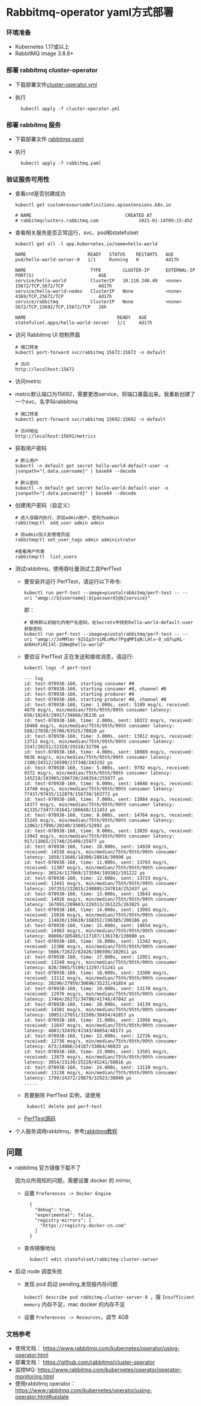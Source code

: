# Rabbitmq-operator yaml方式部署

### 环境准备

- Kubernetes 1.17或以上
- RabbitMQ image 3.8.8+

### 部署 rabbitmq cluster-operator
- 下载部署文件[cluster-operator.yml](https://github.com/rabbitmq/cluster-operator/releases/latest/download/cluster-operator.yml)
- 执行 

		kubectl apply -f cluster-operator.yml

### 部署 rabbitmq 服务
- 下载部署文件 [rabbitmq.yaml](https://raw.githubusercontent.com/rabbitmq/cluster-operator/main/docs/examples/hello-world/rabbitmq.yaml)
- 执行
	
		kubectl apply -f rabbitmq.yaml

### 验证服务可用性

- 查看crd是否创建成功

    ```
    kubectl get customresourcedefinitions.apiextensions.k8s.io

    # NAME                                   CREATED AT
    # rabbitmqclusters.rabbitmq.com               2021-01-14T09:15:45Z
    ```
- 查看相关服务是否正常运行，svc、pod和statefulset

    ```
    kubectl get all -l app.kubernetes.io/name=hello-world

    NAME                       READY   STATUS    RESTARTS   AGE
    pod/hello-world-server-0   1/1     Running   0          4d17h

    NAME                        TYPE        CLUSTER-IP      EXTERNAL-IP   PORT(S)                        AGE
    service/hello-world         ClusterIP   10.110.240.49   <none>        15672/TCP,5672/TCP             4d17h
    service/hello-world-nodes   ClusterIP   None            <none>        4369/TCP,25672/TCP             4d17h
    service/rabbitmq            ClusterIP   None            <none>        5672/TCP,15692/TCP,15672/TCP   16h

    NAME                                  READY   AGE
    statefulset.apps/hello-world-server   1/1     4d17h
    ```

- 访问 Rabbitmq UI 控制界面

    ```
    # 端口转发
    kubectl port-forward svc/rabbitmq 15672:15672 -n default

    # 访问 
    http://localhost:15672
    ```

- 访问metric
- metric默认端口为15692，需要更改service，将端口暴露出来。我重新创建了一个svc，名字叫rabbitmq

    ```
    # 端口转发
    kubectl port-forward svc/rabbitmq 15692:15692 -n default
    
    # 访问地址
    http://localhost:15692/metrics
    ```

- 获取用户密码

    ```
    # 默认用户
    kubectl -n default get secret hello-world-default-user -o jsonpath="{.data.username}" | base64 --decode

    # 默认密码
    kubectl -n default get secret hello-world-default-user -o jsonpath="{.data.password}" | base64 --decode
    ```
   
- 创建用户密码（自定义）

    ```
    # 进入容器内执行，添加admin用户，密码为admin
    rabbitmqctl  add_user admin admin

    # 将admin加入到管理员组
    rabbitmqctl set_user_tags admin administrator
    
    #查看用户列表
    rabbitmqctl  list_users
    ```
    
- 测试rabbitmq，使用吞吐量测试工具PerfTest
  - 要安装并运行 PerfTest，请运行以下命令:
  
    ```
    kubectl run perf-test --image=pivotalrabbitmq/perf-test -- --uri "amqp://${username}:${password}@${service}"
    ```
    
    即：
    
    ```
    # 使用默认初始化的用户名密码，在Secrets中找到hello-world-default-user获取密码
    kubectl run perf-test --image=pivotalrabbitmq/perf-test -- --uri "amqp://JxMMlmr-925Ip3rviMLvMur7PgqMPIqN:LHlv-0_sQ7upKL-AHbHzFiRCI4l-2UWe@hello-world"
    
    ```
  - 要验证 PerfTest 正在发送和接收消息，请运行:
  
    ```
    kubectl logs -f perf-test
    
    --- log
    id: test-070938-160, starting consumer #0
    id: test-070938-160, starting consumer #0, channel #0
    id: test-070938-160, starting producer #0
    id: test-070938-160, starting producer #0, channel #0
    id: test-070938-160, time: 1.000s, sent: 5189 msg/s, received: 4879 msg/s, min/median/75th/95th/99th consumer latency: 656/18243/29917/34666/36136 µs
    id: test-070938-160, time: 2.000s, sent: 10372 msg/s, received: 10468 msg/s, min/median/75th/95th/99th consumer latency: 588/27038/35706/63525/70820 µs
    id: test-070938-160, time: 3.000s, sent: 13812 msg/s, received: 13712 msg/s, min/median/75th/95th/99th consumer latency: 3247/20231/22328/29318/31706 µs
    id: test-070938-160, time: 4.000s, sent: 10989 msg/s, received: 9836 msg/s, min/median/75th/95th/99th consumer latency: 1108/24312/28590/237348/243192 µs
    id: test-070938-160, time: 5.000s, sent: 9792 msg/s, received: 9372 msg/s, min/median/75th/95th/99th consumer latency: 145219/193965/206720/248354/255877 µs
    id: test-070938-160, time: 6.000s, sent: 14046 msg/s, received: 14740 msg/s, min/median/75th/95th/99th consumer latency: 77437/97435/112879/156730/163772 µs
    id: test-070938-160, time: 7.000s, sent: 13884 msg/s, received: 14377 msg/s, min/median/75th/95th/99th consumer latency: 41335/73477/81641/106649/111453 µs
    id: test-070938-160, time: 8.000s, sent: 14764 msg/s, received: 15245 msg/s, min/median/75th/95th/99th consumer latency: 12062/17996/20240/33085/52892 µs
    id: test-070938-160, time: 9.000s, sent: 13835 msg/s, received: 13943 msg/s, min/median/75th/95th/99th consumer latency: 917/11065/21740/25499/25977 µs
    id: test-070938-160, time: 10.000s, sent: 14920 msg/s, received: 14538 msg/s, min/median/75th/95th/99th consumer latency: 1858/11646/18300/28810/30998 µs
    id: test-070938-160, time: 11.000s, sent: 13703 msg/s, received: 11387 msg/s, min/median/75th/95th/99th consumer latency: 36524/117669/173594/189302/191222 µs
    id: test-070938-160, time: 12.000s, sent: 13723 msg/s, received: 13441 msg/s, min/median/75th/95th/99th consumer latency: 197353/232015/240885/247814/252437 µs
    id: test-070938-160, time: 13.000s, sent: 13643 msg/s, received: 14026 msg/s, min/median/75th/95th/99th consumer latency: 167891/209603/229313/261225/263025 µs
    id: test-070938-160, time: 14.000s, sent: 13993 msg/s, received: 15016 msg/s, min/median/75th/95th/99th consumer latency: 114820/136610/168352/196385/200186 µs
    id: test-070938-160, time: 15.000s, sent: 14654 msg/s, received: 14963 msg/s, min/median/75th/95th/99th consumer latency: 86666/105485/117187/136178/138080 µs
    id: test-070938-160, time: 16.000s, sent: 11342 msg/s, received: 12306 msg/s, min/median/75th/95th/99th consumer latency: 5686/72622/82426/100390/102011 µs
    id: test-070938-160, time: 17.000s, sent: 12951 msg/s, received: 13249 msg/s, min/median/75th/95th/99th consumer latency: 828/3965/5199/12297/51241 µs
    id: test-070938-160, time: 18.000s, sent: 13300 msg/s, received: 13112 msg/s, min/median/75th/95th/99th consumer latency: 20290/27959/30696/35231/41854 µs
    id: test-070938-160, time: 19.000s, sent: 13170 msg/s, received: 12976 msg/s, min/median/75th/95th/99th consumer latency: 17464/26272/34700/41748/47842 µs
    id: test-070938-160, time: 20.000s, sent: 14139 msg/s, received: 14501 msg/s, min/median/75th/95th/99th consumer latency: 10051/27651/31509/38454/41857 µs
    id: test-070938-160, time: 21.000s, sent: 11956 msg/s, received: 11647 msg/s, min/median/75th/95th/99th consumer latency: 4883/32439/41343/46054/48173 µs
    id: test-070938-160, time: 22.000s, sent: 12726 msg/s, received: 12736 msg/s, min/median/75th/95th/99th consumer latency: 673/14086/24187/33064/46033 µs
    id: test-070938-160, time: 23.000s, sent: 13501 msg/s, received: 13875 msg/s, min/median/75th/95th/99th consumer latency: 3054/23130/25220/45241/50016 µs
    id: test-070938-160, time: 24.000s, sent: 13110 msg/s, received: 13138 msg/s, min/median/75th/95th/99th consumer latency: 1799/24372/29879/32923/38049 µs
    .....
    
    ```
  - 若要删除 PerfTest 实例，请使用
  
    ```
     kubectl delete pod perf-test
    ```
  
  - [PerfTest源码](https://github.com/rabbitmq/rabbitmq-perf-test)
   
- 个人服务调用rabbitmq，参考[rabbitmq教程](https://www.rabbitmq.com/getstarted.html)
## 问题
- rabbitmq 官方镜像下载不了

	因为众所周知的问题，需要设置 docker 的 mirror, 
	
	- 设置 `Preferences -> Docker Engine `

			{
			  "debug": true,
			  "experimental": false,
			  "registry-mirrors": [
			    "https://registry.docker-cn.com"
			  ]
			}
	- 查询镜像地址

			kubectl edit statefulset/rabbitmq-cluster-server
			
- 启动 node 调度失败
	- 发现 pod 启动 pending,发现报内存问题 

		`kubectl describe pod rabbitmq-cluster-server-0 `，报 `Insufficient memory` 内存不足，mac docker 的内存不足
		
	- 设置 `Preferences -> Resources`，调节 4GB

### 文档参考

- 使用文档： https://www.rabbitmq.com/kubernetes/operator/using-operator.html
- 部署文档： https://github.com/rabbitmq/cluster-operator
- 监控MQ: https://www.rabbitmq.com/kubernetes/operator/operator-monitoring.html
- 使用rabbitmq operator： https://www.rabbitmq.com/kubernetes/operator/using-operator.html#update
